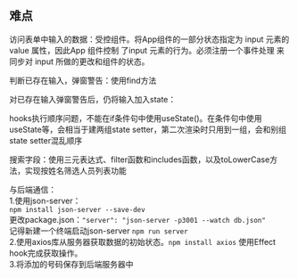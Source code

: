 ## 难点
访问表单中输入的数据：受控组件。将App组件的一部分状态指定为 input 元素的value 属性，因此App 组件控制 了input 元素的行为。必须注册一个事件处理 来同步对 input 所做的更改和组件的状态。<br>

判断已存在输入，弹窗警告：使用find方法<br>

对已存在输入弹窗警告后，仍将输入加入state：<br>

hooks执行顺序问题，不能在if条件句中使用useState()。在条件句中使用useState等，会相当于建两组state setter，第二次渲染时只用到一组，会和别组state setter混乱顺序<br>

搜索字段：使用三元表达式、filter函数和includes函数，以及toLowerCase方法，实现按姓名筛选人员列表功能<br>

与后端通信：<br>
1.使用json-server：<br>
```npm install json-server --save-dev```<br>
更改package.json：```"server": "json-server -p3001 --watch db.json"```<br>
记得新建一个终端启动json-server ```npm run server```<br>
2.使用axios库从服务器获取数据的初始状态。```npm install axios``` 使用Effect hook完成获取操作。<br>
3.将添加的号码保存到后端服务器中<br>

